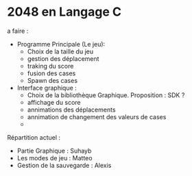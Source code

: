 # 2048 en Langage C
a faire : 
- Programme Principale (Le jeu):
  *  Choix de la taille du jeu
  *  gestion des déplacement
  *  traking du score
  *  fusion des cases
  *  Spawn des cases 
- Interface graphique :
  *  Choix de la bibliothèque Graphique.
        Proposition : SDK ?
  *   affichage du score
  *   annimations des déplacements
  *   annimation de changement des valeurs de cases
  *   


Répartition actuel :
* Partie Graphique : Suhayb
* Les modes de jeu : Matteo
* Gestion de la sauvegarde : Alexis
